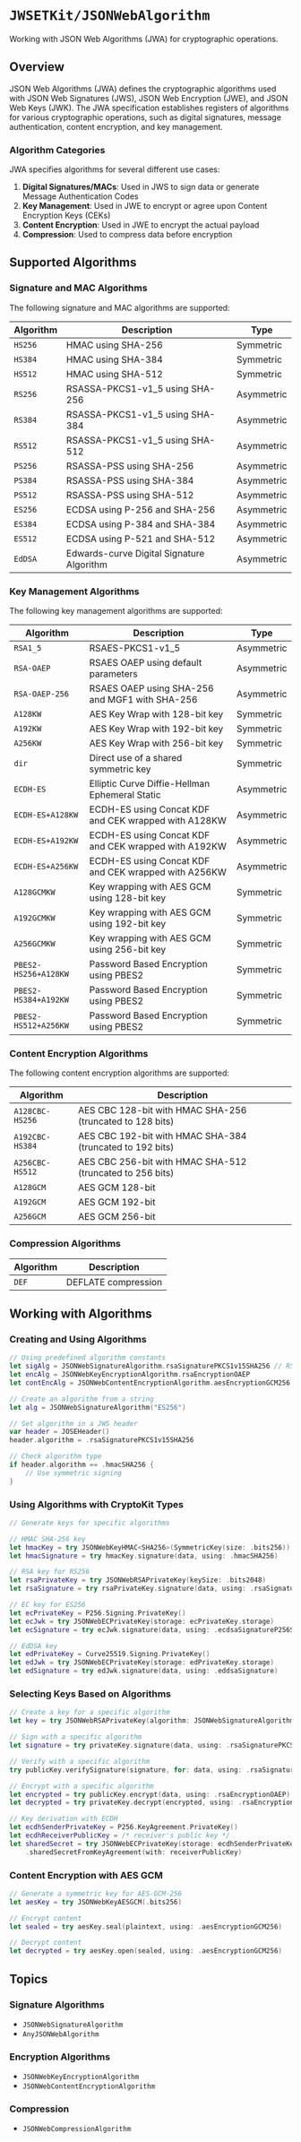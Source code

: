 # ``JWSETKit/JSONWebAlgorithm``

Working with JSON Web Algorithms (JWA) for cryptographic operations.

## Overview

JSON Web Algorithms (JWA) defines the cryptographic algorithms used with JSON Web Signatures (JWS), JSON Web Encryption (JWE), and JSON Web Keys (JWK). The JWA specification establishes registers of algorithms for various cryptographic operations, such as digital signatures, message authentication, content encryption, and key management.

### Algorithm Categories

JWA specifies algorithms for several different use cases:

1. **Digital Signatures/MACs**: Used in JWS to sign data or generate Message Authentication Codes
2. **Key Management**: Used in JWE to encrypt or agree upon Content Encryption Keys (CEKs)
3. **Content Encryption**: Used in JWE to encrypt the actual payload
4. **Compression**: Used to compress data before encryption

## Supported Algorithms

### Signature and MAC Algorithms

The following signature and MAC algorithms are supported:

| Algorithm | Description | Type |
|-----------|-------------|------|
| `HS256` | HMAC using SHA-256 | Symmetric |
| `HS384` | HMAC using SHA-384 | Symmetric |
| `HS512` | HMAC using SHA-512 | Symmetric |
| `RS256` | RSASSA-PKCS1-v1_5 using SHA-256 | Asymmetric |
| `RS384` | RSASSA-PKCS1-v1_5 using SHA-384 | Asymmetric |
| `RS512` | RSASSA-PKCS1-v1_5 using SHA-512 | Asymmetric |
| `PS256` | RSASSA-PSS using SHA-256 | Asymmetric |
| `PS384` | RSASSA-PSS using SHA-384 | Asymmetric |
| `PS512` | RSASSA-PSS using SHA-512 | Asymmetric |
| `ES256` | ECDSA using P-256 and SHA-256 | Asymmetric |
| `ES384` | ECDSA using P-384 and SHA-384 | Asymmetric |
| `ES512` | ECDSA using P-521 and SHA-512 | Asymmetric |
| `EdDSA` | Edwards-curve Digital Signature Algorithm | Asymmetric |

### Key Management Algorithms

The following key management algorithms are supported:

| Algorithm | Description | Type |
|-----------|-------------|------|
| `RSA1_5` | RSAES-PKCS1-v1_5 | Asymmetric |
| `RSA-OAEP` | RSAES OAEP using default parameters | Asymmetric |
| `RSA-OAEP-256` | RSAES OAEP using SHA-256 and MGF1 with SHA-256 | Asymmetric |
| `A128KW` | AES Key Wrap with 128-bit key | Symmetric |
| `A192KW` | AES Key Wrap with 192-bit key | Symmetric |
| `A256KW` | AES Key Wrap with 256-bit key | Symmetric |
| `dir` | Direct use of a shared symmetric key | Symmetric |
| `ECDH-ES` | Elliptic Curve Diffie-Hellman Ephemeral Static | Asymmetric |
| `ECDH-ES+A128KW` | ECDH-ES using Concat KDF and CEK wrapped with A128KW | Asymmetric |
| `ECDH-ES+A192KW` | ECDH-ES using Concat KDF and CEK wrapped with A192KW | Asymmetric |
| `ECDH-ES+A256KW` | ECDH-ES using Concat KDF and CEK wrapped with A256KW | Asymmetric |
| `A128GCMKW` | Key wrapping with AES GCM using 128-bit key | Symmetric |
| `A192GCMKW` | Key wrapping with AES GCM using 192-bit key | Symmetric |
| `A256GCMKW` | Key wrapping with AES GCM using 256-bit key | Symmetric |
| `PBES2-HS256+A128KW` | Password Based Encryption using PBES2 | Symmetric |
| `PBES2-HS384+A192KW` | Password Based Encryption using PBES2 | Symmetric |
| `PBES2-HS512+A256KW` | Password Based Encryption using PBES2 | Symmetric |

### Content Encryption Algorithms

The following content encryption algorithms are supported:

| Algorithm | Description |
|-----------|-------------|
| `A128CBC-HS256` | AES CBC 128-bit with HMAC SHA-256 (truncated to 128 bits) |
| `A192CBC-HS384` | AES CBC 192-bit with HMAC SHA-384 (truncated to 192 bits) |
| `A256CBC-HS512` | AES CBC 256-bit with HMAC SHA-512 (truncated to 256 bits) |
| `A128GCM` | AES GCM 128-bit |
| `A192GCM` | AES GCM 192-bit |
| `A256GCM` | AES GCM 256-bit |

### Compression Algorithms

| Algorithm | Description |
|-----------|-------------|
| `DEF` | DEFLATE compression |

## Working with Algorithms

### Creating and Using Algorithms

```swift
// Using predefined algorithm constants
let sigAlg = JSONWebSignatureAlgorithm.rsaSignaturePKCS1v15SHA256 // RS256
let encAlg = JSONWebKeyEncryptionAlgorithm.rsaEncryptionOAEP
let contEncAlg = JSONWebContentEncryptionAlgorithm.aesEncryptionGCM256

// Create an algorithm from a string
let alg = JSONWebSignatureAlgorithm("ES256")

// Set algorithm in a JWS header
var header = JOSEHeader()
header.algorithm = .rsaSignaturePKCS1v15SHA256

// Check algorithm type
if header.algorithm == .hmacSHA256 {
    // Use symmetric signing
}
```

### Using Algorithms with CryptoKit Types

```swift
// Generate keys for specific algorithms

// HMAC SHA-256 key
let hmacKey = try JSONWebKeyHMAC<SHA256>(SymmetricKey(size: .bits256))
let hmacSignature = try hmacKey.signature(data, using: .hmacSHA256)

// RSA key for RS256
let rsaPrivateKey = try JSONWebRSAPrivateKey(keySize: .bits2048)
let rsaSignature = try rsaPrivateKey.signature(data, using: .rsaSignaturePKCS1v15SHA256)

// EC key for ES256
let ecPrivateKey = P256.Signing.PrivateKey()
let ecJwk = try JSONWebECPrivateKey(storage: ecPrivateKey.storage)
let ecSignature = try ecJwk.signature(data, using: .ecdsaSignatureP256SHA256)

// EdDSA key
let edPrivateKey = Curve25519.Signing.PrivateKey()
let edJwk = try JSONWebECPrivateKey(storage: edPrivateKey.storage)
let edSignature = try edJwk.signature(data, using: .eddsaSignature)
```

### Selecting Keys Based on Algorithms

```swift
// Create a key for a specific algorithm
let key = try JSONWebRSAPrivateKey(algorithm: JSONWebSignatureAlgorithm.rsaSignaturePKCS1v15SHA256)

// Sign with a specific algorithm
let signature = try privateKey.signature(data, using: .rsaSignaturePKCS1v15SHA256)

// Verify with a specific algorithm
try publicKey.verifySignature(signature, for: data, using: .rsaSignaturePKCS1v15SHA256)

// Encrypt with a specific algorithm
let encrypted = try publicKey.encrypt(data, using: .rsaEncryptionOAEP)
let decrypted = try privateKey.decrypt(encrypted, using: .rsaEncryptionOAEP)

// Key derivation with ECDH
let ecdhSenderPrivateKey = P256.KeyAgreement.PrivateKey()
let ecdhReceiverPublicKey = /* receiver's public key */
let sharedSecret = try JSONWebECPrivateKey(storage: ecdhSenderPrivateKey.storage)
    .sharedSecretFromKeyAgreement(with: receiverPublicKey)
```

### Content Encryption with AES GCM

```swift
// Generate a symmetric key for AES-GCM-256
let aesKey = try JSONWebKeyAESGCM(.bits256)

// Encrypt content
let sealed = try aesKey.seal(plaintext, using: .aesEncryptionGCM256)

// Decrypt content
let decrypted = try aesKey.open(sealed, using: .aesEncryptionGCM256)
```

## Topics

### Signature Algorithms

- ``JSONWebSignatureAlgorithm``
- ``AnyJSONWebAlgorithm``

### Encryption Algorithms

- ``JSONWebKeyEncryptionAlgorithm``
- ``JSONWebContentEncryptionAlgorithm``

### Compression

- ``JSONWebCompressionAlgorithm``